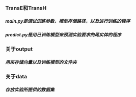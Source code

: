 ### TransE和TransH

##### main.py是调试训练参数，模型存储路径，以及进行训练的程序

##### predict.py是用已训练模型来预测实验要求的尾实体的程序

### 关于output

##### 用来存储向量以及训练模型的文件夹

### 关于data

##### 存放实验所提供的数据集

